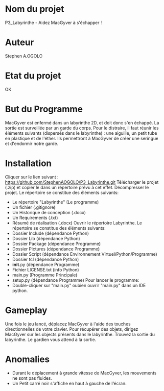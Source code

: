 # Nom du projet
P3_Labyrinthe - Aidez MacGyver à s'échapper !

# Auteur
Stephen A.OGOLO

# Etat du projet
OK

# But du Programme
MacGyver est enfermé dans un labyrinthe 2D, et doit donc s'en échappé. 
La sortie est surveillée par un garde du corps.
Pour le distraire, il faut réunir les éléments suivants (dispersés dans le labyrinthe) :
une aiguille, un petit tube en plastique et de l'éther. 
Ils permettront à MacGyver de créer une seringue et d'endormir notre garde.

# Installation
Cliquer sur le lien suivant : https://github.com/StephenAOGOLO/P3_Labyrinthe.git
Télécharger le projet (.zip) et copier le dans un répertoire prévu à cet effet.
Décompresser le projet. Le répertoire se constitue des éléments suivants:
- Le répertoire "Labyrinthe" (Le programme)
- Un fichier (.gitignore)
- Un Historique de conception (.docx)
- Un Requirements (.txt)
- Résumé de réalisation (.docx)
Ouvrir le répertoire Labyrinthe. Le répertoire se constitue des éléments suivants:
- Dossier Include (dépendance Python)
- Dossier Lib (dépendance Python)
- Dossier Package (dépendance Programme)
- Dossier Pictures (dépendance Programme)
- Dossier Script (dépendance Environnement Virtuel/Python/Programme)
- Dossier tcl (dépendance Python)
- __init__.py (dépendance Programme)
- Fichier LICENSE.txt (info Python)
- main.py (Programme Principale)
- setup.py (dépendance Programme)
Pour lancer le programme:
- Double-cliquer sur "main.py" oubien ouvrir "main.py" dans un IDE python.

# Gameplay
Une fois le jeu lancé, déplacez MacGyver à l'aide des touches directionnelles de votre clavier.
Pour récupérer des objets, dirigez MacGyver sur les objects présents dans le labyrinthe.
Trouvez la sortie du labyrinthe. Le gardien vous attend à la sortie.

# Anomalies
- Durant le déplacement à grande vitesse de MacGyver, les mouvements ne sont pas fluides.
- Un Petit carré noir s'affiche en haut à gauche de l'écran.


